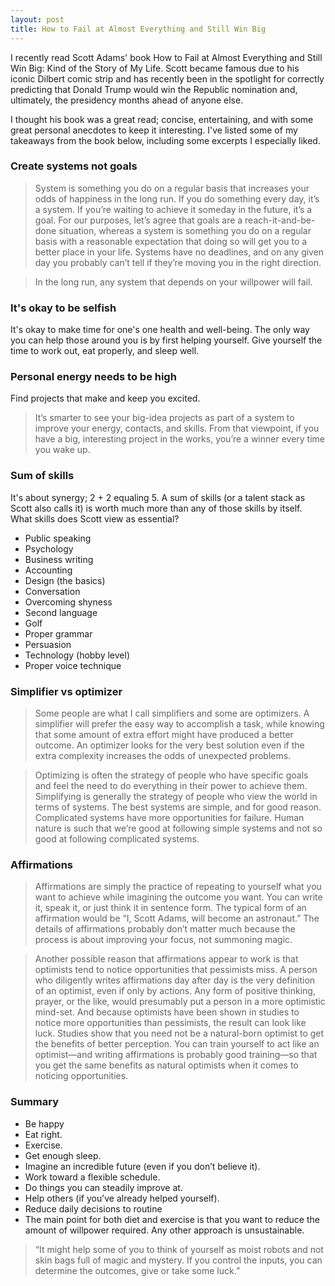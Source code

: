 ```yaml
---
layout: post
title: How to Fail at Almost Everything and Still Win Big
---
```


I recently read Scott Adams' book How to Fail at Almost Everything and Still Win Big: Kind of the Story of My Life. Scott became famous due to his iconic Dilbert comic strip and has recently been in the spotlight for correctly predicting that Donald Trump would win the Republic nomination and, ultimately, the presidency months ahead of anyone else.

I thought his book was a great read; concise, entertaining, and with some great personal anecdotes to keep it interesting. I've listed some of my takeaways from the book below, including some excerpts I especially liked.

### Create systems not goals
> System is something you do on a regular basis that increases your odds of happiness in the long run. If you do something every day, it’s a system. If you’re waiting to achieve it someday in the future, it’s a goal. For our purposes, let’s agree that goals are a reach-it-and-be-done situation, whereas a system is something you do on a regular basis with a reasonable expectation that doing so will get you to a better place in your life. Systems have no deadlines, and on any given day you probably can’t tell if they’re moving you in the right direction.

> In the long run, any system that depends on your willpower will fail.

### It's okay to be selfish
It's okay to make time for one's one health and well-being. The only way you can help those around you is by first helping yourself. Give yourself the time to work out, eat properly, and sleep well.

### Personal energy needs to be high
Find projects that make and keep you excited.
> It’s smarter to see your big-idea projects as part of a system to improve your energy, contacts, and skills. From that viewpoint, if you have a big, interesting project in the works, you’re a winner every time you wake up.

### Sum of skills
It's about synergy; 2 + 2 equaling 5. A sum of skills (or a talent stack as Scott also calls it) is worth much more than any of those skills by itself. What skills does Scott view as essential?
* Public speaking
* Psychology
* Business writing
* Accounting
* Design (the basics)
* Conversation
* Overcoming shyness
* Second language
* Golf
* Proper grammar
* Persuasion
* Technology (hobby level)
* Proper voice technique

### Simplifier vs optimizer
> Some people are what I call simplifiers and some are optimizers. A simplifier will prefer the easy way to accomplish a task, while knowing that some amount of extra effort might have produced a better outcome. An optimizer looks for the very best solution even if the extra complexity increases the odds of unexpected problems.

> Optimizing is often the strategy of people who have specific goals and feel the need to do everything in their power to achieve them. Simplifying is generally the strategy of people who view the world in terms of systems. The best systems are simple, and for good reason. Complicated systems have more opportunities for failure. Human nature is such that we’re good at following simple systems and not so good at following complicated systems.

### Affirmations
> Affirmations are simply the practice of repeating to yourself what you want to achieve while imagining the outcome you want. You can write it, speak it, or just think it in sentence form. The typical form of an affirmation would be “I, Scott Adams, will become an astronaut.” The details of affirmations probably don’t matter much because the process is about improving your focus, not summoning magic.

> Another possible reason that affirmations appear to work is that optimists tend to notice opportunities that pessimists miss. A person who diligently writes affirmations day after day is the very definition of an optimist, even if only by actions. Any form of positive thinking, prayer, or the like, would presumably put a person in a more optimistic mind-set. And because optimists have been shown in studies to notice more opportunities than pessimists, the result can look like luck. Studies show that you need not be a natural-born optimist to get the benefits of better perception. You can train yourself to act like an optimist—and writing affirmations is probably good training—so that you get the same benefits as natural optimists when it comes to noticing opportunities.

### Summary
* Be happy
* Eat right.
* Exercise.
* Get enough sleep.
* Imagine an incredible future (even if you don’t believe it).
* Work toward a flexible schedule.
* Do things you can steadily improve at.
* Help others (if you’ve already helped yourself).
* Reduce daily decisions to routine
* The main point for both diet and exercise is that you want to reduce the amount of willpower required. Any other approach is unsustainable.

> “It might help some of you to think of yourself as moist robots and not skin bags full of magic and mystery. If you control the inputs, you can determine the outcomes, give or take some luck.”
